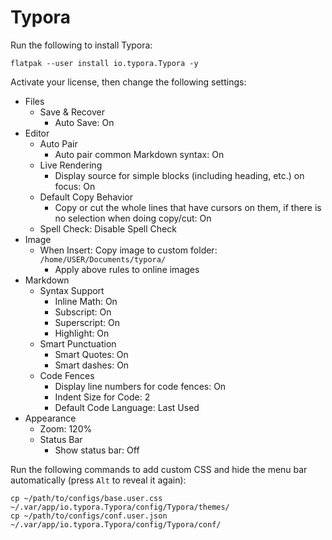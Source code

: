 # Typora

Run the following to install Typora:

```
flatpak --user install io.typora.Typora -y
```

Activate your license, then change the following settings:

- Files
  - Save & Recover
    - Auto Save: On
- Editor
  - Auto Pair
    - Auto pair common Markdown syntax: On
  - Live Rendering
    - Display source for simple blocks (including heading, etc.) on focus: On
  - Default Copy Behavior
    - Copy or cut the whole lines that have cursors on them, if there is no selection when doing copy/cut: On
  - Spell Check: Disable Spell Check
- Image
  - When Insert: Copy image to custom folder: `/home/USER/Documents/typora/`
    - Apply above rules to online images
- Markdown
  - Syntax Support
    - Inline Math: On
    - Subscript: On
    - Superscript: On
    - Highlight: On
  - Smart Punctuation
    - Smart Quotes: On
    - Smart dashes: On
  - Code Fences
    - Display line numbers for code fences: On
    - Indent Size for Code: 2
    - Default Code Language: Last Used
- Appearance
  - Zoom: 120%
  - Status Bar
    - Show status bar: Off

Run the following commands to add custom CSS and hide the menu bar automatically (press `Alt` to reveal it again):

```
cp ~/path/to/configs/base.user.css ~/.var/app/io.typora.Typora/config/Typora/themes/
cp ~/path/to/configs/conf.user.json ~/.var/app/io.typora.Typora/config/Typora/conf/
```
